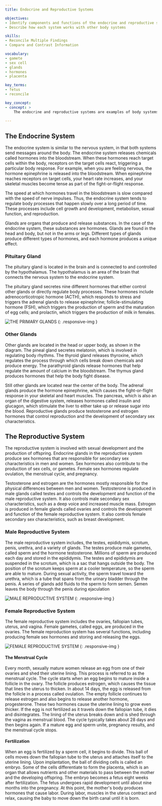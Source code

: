 ```yaml
---
title: Endocrine and Reproductive Systems

objectives:
- Identify components and functions of the endocrine and reproductive systems
- Describe how each system works with other body systems

skills:
- Reconcile Multiple Findings
- Compare and Contrast Information

vocabulary:
- gamete
- sex cell
- glands
- hormones
- placenta

key_terms:
- fetus
- reconcile

key_concept:
- concept: >
    The endocrine and reproductive systems are examples of body systems. Hormones in the endocrine system influence functions throughout the body, including the functions of the reproductive systems.
    
---
```


## The Endocrine System

The endocrine system is similar to the nervous system, in that both systems send messages around the body. The endocrine system releases chemicals called hormones into the bloodstream. When these hormones reach target cells within the body, receptors on the target cells react, triggering a particular body response. For example, when you are feeling nervous, the hormone epinephrine is released into the bloodstream. When epinephrine reaches receptors on target cells, your heart rate increases, and your skeletal muscles become tense as part of the fight-or-flight response.

The speed at which hormones travel in the bloodstream is slow compared with the speed of nerve impulses. Thus, the endocrine system tends to regulate body processes that happen slowly over a long period of time. These processes include cell growth and development, metabolism, sexual function, and reproduction.

Glands are organs that produce and release substances. In the case of the endocrine system, these substances are hormones. Glands are found in the head and body, but not in the arms or legs. Different types of glands produce different types of hormones, and each hormone produces a unique effect.

### Pituitary Gland

The pituitary gland is located in the brain and is connected to and controlled by the hypothalamus. The hypothalamus is an area of the brain that connects the nervous system to the endocrine system.

The pituitary gland secretes nine different hormones that either control other glands or directly regulate body processes. These hormones include adrenocorticotropic hormone (ACTH), which responds to stress and triggers the adrenal glands to release epinephrine; follicle-stimulating hormone (FSH), which triggers the production of sperm and the maturation of egg cells; and prolactin, which triggers the production of milk in females.

![THE PRIMARY GLANDS](https://upload.wikimedia.org/wikipedia/commons/1/15/1801_The_Endocrine_System.jpg)
{: .responsive-img }

### Other Glands

Other glands are located in the head or upper body, as shown in the diagram. The pineal gland secretes melatonin, which is involved in regulating body rhythms. The thyroid gland releases thyroxine, which regulates the process through which cells break down chemicals and produce energy. The parathyroid glands release hormones that help regulate the amount of calcium in the bloodstream. The thymus gland produces hormones that help the body fight disease.

Still other glands are located near the center of the body. The adrenal glands produce the hormone epinephrine, which causes the fight-or-flight response in your skeletal and heart muscles. The pancreas, which is also an organ of the digestive system, releases hormones called insulin and glucagon, which stimulate the liver to either take up or release sugar into the blood. Reproductive glands produce testosterone and estrogen hormones that control reproduction and the development of secondary sex characteristics.

## The Reproductive System

The reproductive system is involved with sexual development and the production of offspring. Endocrine glands in the reproductive system produce sex hormones that are responsible for secondary sex characteristics in men and women. Sex hormones also contribute to the production of sex cells, or gametes. Female sex hormones regulate ovulation, the menstrual cycle, and pregnancy.

Testosterone and estrogen are the hormones mostly responsible for the physical differences between men and women. Testosterone is produced in male glands called testes and controls the development and function of the male reproductive system. It also controls male secondary sex characteristics, such as a deep voice and increased muscle mass. Estrogen is produced in female glands called ovaries and controls the development and function of the female reproductive system. It also controls female secondary sex characteristics, such as breast development.

### Male Reproductive System

The male reproductive system includes, the testes, epididymis, scrotum, penis, urethra, and a variety of glands. The testes produce male gametes, called sperm and the hormone testosterone. Millions of sperm are produced each day and stored in the epididymis. The testes and epididymis are suspended in the scrotum, which is a sac that hangs outside the body. The position of the scrotum keeps sperm at a cooler temperature, so the sperm are able to mature. During sexual activity, the sperm travel toward the urethra, which is a tube that spans from the urinary bladder through the penis. A series of glands add fluids to the sperm to form semen. Semen leaves the body through the penis during ejaculation

![MALE REPRODUCTIVE SYSTEM](https://upload.wikimedia.org/wikipedia/commons/thumb/d/d1/Male_anatomy_en.svg/2000px-Male_anatomy_en.svg.png)
{: .responsive-img }

### Female Reproductive System

The female reproductive system includes the ovaries, fallopian tubes, uterus, and vagina. Female gametes, called eggs, are produced in the ovaries. The female reproduction system has several functions, including producing female sex hormones and storing and releasing the eggs.

![FEMALE REPRODUCTIVE SYSTEM](https://upload.wikimedia.org/wikipedia/commons/8/8e/Blausen_0400_FemaleReproSystem_02.png)
{: .responsive-img }

#### The Menstrual Cycle

Every month, sexually mature women release an egg from one of their ovaries and shed their uterine lining. This process is referred to as the menstrual cycle. The cycle starts when an egg begins to mature inside a follicle in the ovary. The follicle produces estrogen, which causes the tissue that lines the uterus to thicken. In about 14 days, the egg is released from the follicle in a process called ovulation. The empty follicle continues to release estrogen and also begins to release another hormone, progesterone. These two hormones cause the uterine lining to grow even thicker. If the egg is not fertilized as it travels down the fallopian tube, it dies and disintegrates. The lining of the uterus breaks down and is shed through the vagina as menstrual blood. The cycle typically takes about 28 days and then begins again. If a mature egg and sperm unite, pregnancy results, and the menstrual cycle stops.

#### Fertilization

When an egg is fertilized by a sperm cell, it begins to divide. This ball of cells moves down the fallopian tube to the uterus and attaches itself to the uterine lining. Upon implantation, the ball of dividing cells is called an embryo. Some of the cells differentiate to form the placenta, which is an organ that allows nutrients and other materials to pass between the mother and the developing offspring. The embryo becomes a fetus eight weeks after fertilization. The fetus undergoes rapid development until about nine months into the pregnancy. At this point, the mother's body produces hormones that cause labor. During labor, muscles in the uterus contract and relax, causing the baby to move down the birth canal until it is born.